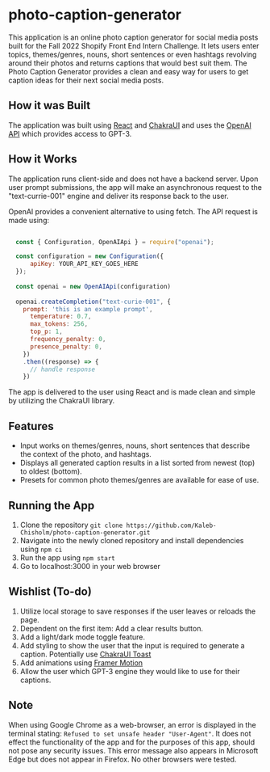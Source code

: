 # photo-caption-generator

This application is an online photo caption generator for social media posts built for the Fall 2022 Shopify Front End Intern Challenge. It lets users enter topics, themes/genres, nouns, short sentences or even hashtags revolving around their photos and returns captions that would best suit them. The Photo Caption Generator provides a clean and easy way for users to get caption ideas for their next social media posts.

## How it was Built
The application was built using [React](https://reactjs.org/) and [ChakraUI](https://chakra-ui.com/) and uses the [OpenAI API](https://openai.com/api/) which provides access to GPT-3. 

## How it Works
The application runs client-side and does not have a backend server. Upon user prompt submissions, the app will make an asynchronous request to the "text-currie-001" engine and deliver its response back to the user.

OpenAI provides a convenient alternative to using fetch. The API request is made using:

```javascript

  const { Configuration, OpenAIApi } = require("openai");

  const configuration = new Configuration({
      apiKey: YOUR_API_KEY_GOES_HERE
  });
  
  const openai = new OpenAIApi(configuration)
  
  openai.createCompletion("text-curie-001", {
    prompt: 'this is an example prompt',
      temperature: 0.7,
      max_tokens: 256,
      top_p: 1,
      frequency_penalty: 0,
      presence_penalty: 0,
    })
    .then((response) => {
      // handle response
    })

```

The app is delivered to the user using React and is made clean and simple by utilizing the ChakraUI library.

## Features
* Input works on themes/genres, nouns, short sentences that describe the context of the photo, and hashtags.
* Displays all generated caption results in a list sorted from newest (top) to oldest (bottom).
* Presets for common photo themes/genres are available for ease of use.

## Running the App
1. Clone the repository ```git clone https://github.com/Kaleb-Chisholm/photo-caption-generator.git```
2. Navigate into the newly cloned repository and install dependencies using ```npm ci```
3. Run the app using ```npm start```
4. Go to localhost:3000 in your web browser

## Wishlist (To-do)
1. Utilize local storage to save responses if the user leaves or reloads the page.
2. Dependent on the first item: Add a clear results button.
3. Add a light/dark mode toggle feature.
4. Add styling to show the user that the input is required to generate a caption. Potentially use [ChakraUI Toast](https://chakra-ui.com/docs/components/feedback/toast)
5. Add animations using [Framer Motion](https://www.framer.com/motion/)
6. Allow the user which GPT-3 engine they would like to use for their captions.


## Note
When using Google Chrome as a web-browser, an error is displayed in the terminal stating: ```Refused to set unsafe header "User-Agent"```. It does not effect the functionality of the app and for the purposes of this app, should not pose any security issues. This error message also appears in Microsoft Edge but does not appear in Firefox. No other browsers were tested.
